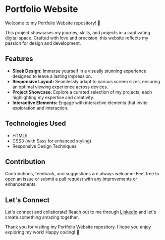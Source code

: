# Portfolio Website

Welcome to my Portfolio Website repository! 🌟

This project showcases my journey, skills, and projects in a captivating digital space. Crafted with love and precision, this website reflects my passion for design and development.

## Features

- **Sleek Design:** Immerse yourself in a visually stunning experience designed to leave a lasting impression.
- **Responsive Layout:** Seamlessly adapt to various screen sizes, ensuring an optimal viewing experience across devices.
- **Project Showcase:** Explore a curated selection of my projects, each highlighting my expertise and creativity.
- **Interactive Elements:** Engage with interactive elements that invite exploration and interaction.

## Technologies Used

- HTML5
- CSS3 (with Sass for enhanced styling)
- Responsive Design Techniques

## Contribution

Contributions, feedback, and suggestions are always welcome! Feel free to open an issue or submit a pull request with any improvements or enhancements.

## Let's Connect

Let's connect and collaborate! Reach out to me through [LinkedIn](https://www.linkedin.com/in/somkantsharma/) and let's create something amazing together.

Thank you for visiting my Portfolio Website repository. I hope you enjoy exploring my work! 
Happy coding! 🚀
